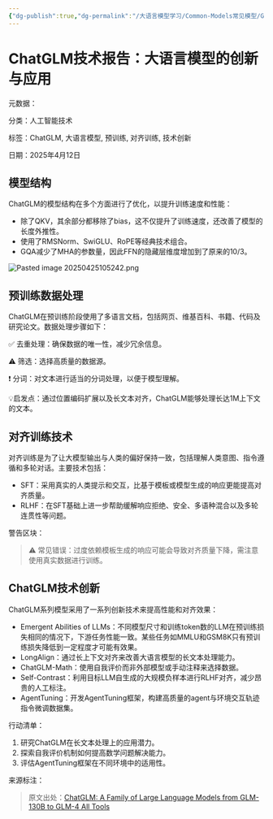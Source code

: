 ```yaml
---
{"dg-publish":true,"dg-permalink":"/大语言模型学习/Common-Models常见模型/GLM系列/GLM4","dg-home":false,"dg-description":"在此输入笔记的描述","dg-hide":false,"dg-hide-title":false,"dg-show-backlinks":true,"dg-show-local-graph":true,"dg-show-inline-title":true,"dg-pinned":false,"dg-passphrase":"在此输入访问密码","dg-enable-mathjax":false,"dg-enable-mermaid":false,"dg-enable-uml":false,"dg-note-icon":0,"dg-enable-dataview":false,"tags":["NLP"],"permalink":"/大语言模型学习/Common-Models常见模型/GLM系列/GLM4/","dgShowBacklinks":true,"dgShowLocalGraph":true,"dgShowInlineTitle":true,"dgPassFrontmatter":true,"noteIcon":0,"created":"2025-04-25T10:51:06.000+08:00","updated":"2025-04-25T10:52:46.000+08:00"}
---
```




# ChatGLM技术报告：大语言模型的创新与应用
元数据：

分类：人工智能技术

标签：ChatGLM, 大语言模型, 预训练, 对齐训练, 技术创新

日期：2025年4月12日

## 模型结构
ChatGLM的模型结构在多个方面进行了优化，以提升训练速度和性能：

- 除了QKV，其余部分都移除了bias，这不仅提升了训练速度，还改善了模型的长度外推性。
- 使用了RMSNorm、SwiGLU、RoPE等经典技术组合。
- GQA减少了MHA的参数量，因此FFN的隐藏层维度增加到了原来的10/3。

![Pasted image 20250425105242.png](/img/user/%E9%99%84%E4%BB%B6/Pasted%20image%2020250425105242.png)


## 预训练数据处理
ChatGLM在预训练阶段使用了多语言文档，包括网页、维基百科、书籍、代码及研究论文。数据处理步骤如下：

✅ 去重处理：确保数据的唯一性，减少冗余信息。

⚠ 筛选：选择高质量的数据源。

❗ 分词：对文本进行适当的分词处理，以便于模型理解。

💡启发点：通过位置编码扩展以及长文本对齐，ChatGLM能够处理长达1M上下文的文本。


## 对齐训练技术
对齐训练是为了让大模型输出与人类的偏好保持一致，包括理解人类意图、指令遵循和多轮对话。主要技术包括：

- SFT：采用真实的人类提示和交互，比基于模板或模型生成的响应更能提高对齐质量。
- RLHF：在SFT基础上进一步帮助缓解响应拒绝、安全、多语种混合以及多轮连贯性等问题。

警告区块：

> ⚠ 常见错误：过度依赖模板生成的响应可能会导致对齐质量下降，需注意使用真实数据进行训练。


## ChatGLM技术创新
ChatGLM系列模型采用了一系列创新技术来提高性能和对齐效果：

- Emergent Abilities of LLMs：不同模型尺寸和训练token数的LLM在预训练损失相同的情况下，下游任务性能一致。某些任务如MMLU和GSM8K只有预训练损失降低到一定程度才可能有效果。
- LongAlign：通过长上下文对齐来改善大语言模型的长文本处理能力。
- ChatGLM-Math：使用自我评价而非外部模型或手动注释来选择数据。
- Self-Contrast：利用目标LLM自生成的大规模负样本进行RLHF对齐，减少昂贵的人工标注。
- AgentTuning：开发AgentTuning框架，构建高质量的agent与环境交互轨迹指令微调数据集。

行动清单：

1. 研究ChatGLM在长文本处理上的应用潜力。
2. 探索自我评价机制如何提高数学问题解决能力。
3. 评估AgentTuning框架在不同环境中的适用性。

来源标注：

> 原文出处：[ChatGLM: A Family of Large Language Models from GLM-130B to GLM-4 All Tools](https://arxiv.org/pdf/2406.12793)

